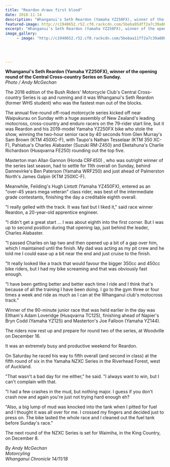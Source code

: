 ```yaml
---
title: "Reardon draws first blood"
date: 2018-11-14
description: "Whanganui's Seth Reardon (Yamaha YZ250FX), winner of the opening round of the Central Cross-country Series..."
featured-image: http://c1940652.r52.cf0.rackcdn.com/5beba95dff2a7c39a8000759/Seth-Reardon-Chron-14-nov.jpg
excerpt: "Whanganui's Seth Reardon (Yamaha YZ250FX), winner of the opening round of the Central Cross-country Series."
image_gallery:
     - image: "http://c1940652.r52.cf0.rackcdn.com/5bebaa11ff2a7c39a800075d/Seth-Reardon-with-trophy-Chron-14-nov.jpg"
    
    
    
    
---
```


<p><span><strong>Whanganui's Seth Reardon (Yamaha YZ250FX), winner of the opening round of the Central Cross-country Series on Sunday.</strong> <br /><em>Photo / Andy McGechan</em></span></p>
<p class="element element-paragraph">The 2018 edition of the Bush Riders' Motorcycle Club's Central Cross-country Series is up and running and it was Whanganui's Seth Reardon (former WHS student) who was the fastest man out of the blocks.</p>
<p class="element element-paragraph">The annual five-round off-road motorcycle series kicked off near Waipukurau on Sunday with a huge assembly of New Zealand's leading motocross, cross-country and enduro racers on the 79-rider start line, but it was Reardon and his 2019-model Yamaha YZ250FX bike who stole the show, winning the two-hour senior race by 40 seconds from Glen Murray's Sam Brown (KTM 450XC-F), with Taupo's Nathan Tesselaar (KTM 350 XC-F), Pahiatua's Charles Alabaster (Suzuki RM-Z450) and Eketahuna's Charlie Richardson (Husqvarna FE250) rounding out the top five.</p>
<p class="element element-paragraph">Masterton man Allan Gannon (Honda CRF450) , who was outright winner of the series last season, had to settle for 11th overall on Sunday, behind Dannevirke's Ben Paterson (Yamaha WRF250) and just ahead of Palmerston North's James Galpin (KTM 250XC-F).</p>
<p class="element element-paragraph">Meanwhile, Feilding's Hugh Lintott (Yamaha YZ450FX), entered as an "over-45 years mega veteran" class rider, was best of the intermediate grade contestants, finishing the day a creditable eighth overall.</p>
<p class="element element-paragraph">"I really gelled with the track. It was fast but I liked it," said race winner Reardon, a 20-year-old apprentice engineer.</p>
<p class="element element-paragraph">"I didn't get a great start ... I was about eighth into the first corner. But I was up to second position during that opening lap, just behind the leader, Charles Alabaster.</p>
<p class="element element-paragraph">"I passed Charles on lap two and then opened up a bit of a gap over him, which I maintained until the finish. My dad was acting as my pit crew and he told me I could ease up a bit near the end and just cruise to the finish.</p>
<p class="element element-paragraph">"It really looked like a track that would favour the bigger 350cc and 450cc bike riders, but I had my bike screaming and that was obviously fast enough.</p>
<p class="element element-paragraph">"I have been getting better and better each time I ride and I think that's because of all the training I have been doing. I go to the gym three or four times a week and ride as much as I can at the Whanganui club's motocross track."</p>
<p class="element element-paragraph">Winner of the 90-minute junior race that was held earlier in the day was Eltham's Adam Loveridge (Husqvarna TC125), finishing ahead of Napier's Bryn Codd (Yamaha YZ125) and Masterton's Joe Falloon (Yamaha YZ144).</p>
<p class="element element-paragraph">The riders now rest up and prepare for round two of the series, at Woodville on December 16.</p>
<p class="element element-paragraph">It was an extremely busy and productive weekend for Reardon.</p>
<p class="element element-paragraph">On Saturday he raced his way to fifth overall (and second in class) at the fifth round of six in the Yamaha NZXC Series in the Riverhead Forest, west of Auckland.</p>
<p class="element element-paragraph">"That wasn't a bad day for me either," he said. "I always want to win, but I can't complain with that.</p>
<p class="element element-paragraph">"I had a few crashes in the mud, but nothing major. I guess if you don't crash now and again you're just not trying hard enough eh?</p>
<p class="element element-paragraph">"Also, a big lump of mud was knocked into the tank when I pitted for fuel and I thought it was all over for me. I crossed my fingers and decided just to press on. The bike lasted the whole race and I cleaned out the fuel tank before Sunday's race."</p>
<p class="element element-paragraph">The next round of the NZXC Series is set for Waimiha, in the King Country, on December 8.</p>
<p><span><em>By Andy McGechan<br />Motorcyling<br />Whanganui Chronicle 14/11/18</em></span></p>

